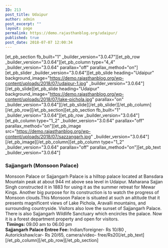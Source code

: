 ```yaml
---
ID: 213
post_title: Udaipur
author: admin
post_excerpt: ""
layout: page
permalink: https://demo.rajasthanblog.org/udaipur/
published: true
post_date: 2018-07-07 12:00:34
---
```

[et_pb_section fb_built="1" \_builder\_version="3.0.47"][et_pb_row \_builder\_version="3.0.64"][et_pb_column type="4_4" \_builder\_version="3.0.64" parallax="off" parallax_method="on"][et_pb_slider \_builder\_version="3.0.64"][et_pb_slide heading="Udaipur" background_image="https://demo.rajasthanblog.org/wp-content/uploads/2018/07/udaipur-1.jpg" \_builder\_version="3.0.64"][/et_pb_slide][et_pb_slide heading="Udaipur" background_image="https://demo.rajasthanblog.org/wp-content/uploads/2018/07/lake-pichola.jpg" parallax="on" \_builder\_version="3.0.64"][/et_pb_slide][/et_pb_slider][/et_pb_column][/et_pb_row][/et_pb_section][et_pb_section fb_built="1" \_builder\_version="3.0.64"][et_pb_row \_builder\_version="3.0.64"][et_pb_column type="1_2" \_builder\_version="3.0.64" parallax="off" parallax_method="on"][et_pb_image src="https://demo.rajasthanblog.org/wp-content/uploads/2018/07/sazzangarh.jpg" \_builder\_version="3.0.64"][/et_pb_image][/et_pb_column][et_pb_column type="1_2" \_builder\_version="3.0.64" parallax="off" parallax_method="on"][et_pb_text \_builder\_version="3.0.64"]
### <span>Sajjangarh (Monsoon Palace)</span>

<span></span>

<span>Monsoon Palace or Sajjangarh Palace is a hilltop palace located at Bansdara Mountain peak at about 944 mt above sea level in Udaipur. Maharana Sajjan Singh constructed it in 1883 for using it as the summer retreat for Mewar Kings. Another big purpose for its construction is to watch the progress of Monsoon clouds<g class="gr_ gr_20 gr-alert gr_gramm gr_inline_cards gr_run_anim Style replaceWithoutSep" id="20" data-gr-id="20">.This</g> Monsoon Palace is situated at such an altitude that it presents magnificent views of Lake Pichola, Aravalli mountains, and surrounding countryside. Visitors also love the sunset of Sajjangarh Palace. There is also Sajjangarh Wildlife Sanctuary which encircles the palace. Now it is a forest department property and <g class="gr_ gr_19 gr-alert gr_gramm gr_inline_cards gr_run_anim Grammar multiReplace" id="19" data-gr-id="19">open</g> <g class="gr_ gr_18 gr-alert gr_gramm gr_inline_cards gr_run_anim Grammar multiReplace" id="18" data-gr-id="18">for</g> visitors.<br /><strong> Timings: </strong>09.00 am to 06.00 pm<br /><strong>Sajjangarh Palace Entree Fee: </strong>Indian/foreigner- Rs 10/80 , Autorickshaw/car- Rs 20/65, camera/video- free/Rs20</span>[/et_pb_text][/et_pb_column][/et_pb_row][/et_pb_section]